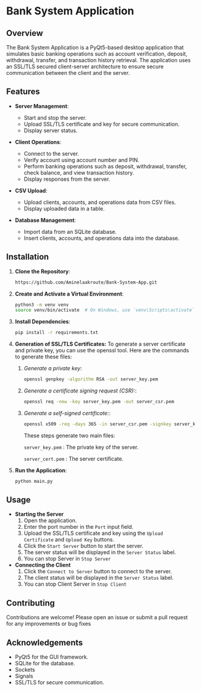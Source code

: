 # Bank System Application

## Overview

The Bank System Application is a PyQt5-based desktop application that simulates basic banking operations such as account verification, deposit, withdrawal, transfer, and transaction history retrieval. The application uses an SSL/TLS secured client-server architecture to ensure secure communication between the client and the server.

## Features

- **Server Management**:
  - Start and stop the server.
  - Upload SSL/TLS certificate and key for secure communication.
  - Display server status.

- **Client Operations**:
  - Connect to the server.
  - Verify account using account number and PIN.
  - Perform banking operations such as deposit, withdrawal, transfer, check balance, and view transaction history.
  - Display responses from the server.

- **CSV Upload**:
  - Upload clients, accounts, and operations data from CSV files.
  - Display uploaded data in a table.

- **Database Management**:
  - Import data from an SQLite database.
  - Insert clients, accounts, and operations data into the database.

## Installation

1. **Clone the Repository**:
   ```bash
   https://github.com/Aminelaakroute/Bank-System-App.git
2. **Create and Activate a Virtual Environment**:
   ```bash
   python3 -m venv venv
   source venv/bin/activate  # On Windows, use `venv\Scripts\activate`
3. **Install Dependencies**:
   ```bash
   pip install -r requirements.txt
4. **Generation of SSL/TLS Certificates:**
    To generate a server certificate and private key, you can use the openssl tool. Here are the commands to generate these files:

   1. *Generate a private key*:
       ```bash
      openssl genpkey -algorithm RSA -out server_key.pem
      ```
   2. *Generate a certificate signing request (CSR):*:
       ```bash
      openssl req -new -key server_key.pem -out server_csr.pem
       ```
   3. *Generate a self-signed certificate:*:
       ```bash
      openssl x509 -req -days 365 -in server_csr.pem -signkey server_key.pem -out server_cert.pem
       ```
       These steps generate two main files:

       `server_key.pem`  : The private key of the server.

       `server_cert.pem` : The server certificate.


5. **Run the Application**:
   ```bash
   python main.py
   
## Usage
- **Starting the Server**
  1. Open the application.
  2. Enter the port number in the `Port` input field.
  3. Upload the SSL/TLS certificate and key using the `Upload Certificate` and `Upload Key` buttons.
  4. Click the `Start Server` button to start the server.
  5. The server status will be displayed in the `Server Status` label.
  6. You can stop Server in `Stop Server`
- **Connecting the Client**
  1. Click the `Connect to Server` button to connect to the server.
  2. The client status will be displayed in the `Server Status` label.
  3. You can stop Client Server in `Stop Client`
  
## Contributing
Contributions are welcome! Please open an issue or submit a pull request for any improvements or bug fixes

## Acknowledgements
- PyQt5 for the GUI framework.
- SQLite for the database.
- Sockets
- Signals
- SSL/TLS for secure communication.

